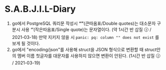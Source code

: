 # S.A.B.J.I.L-Diary

1. go에서 PostgreSQL 쿼리문 작성시 **“”**(큰따옴표/Double quotes)는 대소문자 구분시 사용  **‘’**(작은따옴표/Single quote)는 문자열이다. (약 1시간 반 삽질 🕜 / 2021-03-18)
만약 지키지 않을 시 `panic: pq: column "" does not exist` 를 보게 될 것이다.
2. go에서 "encoding/json"를 사용해 struct을 JSON 형식으로 변환할 때 struct안의 멤버 이름 첫글자를 대문자를 사용하지 않으면 변환이 안된다. (1시간 반 삽질 🕜 / 2021-03-19)

